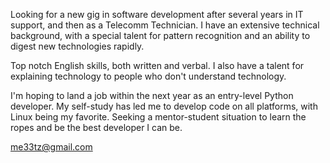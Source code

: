 Looking for a new gig in software development after several years in IT support, and 
then as a Telecomm Technician. I have an extensive technical background, with a special talent for 
pattern recognition and an ability to digest new technologies rapidly. 

Top notch English skills, both written and verbal. I also have a talent for explaining technology to people who don't understand technology. 

I'm hoping to land a job within the next year as an entry-level Python developer. My self-study has led me to develop code on all platforms, with Linux being my favorite. Seeking a mentor-student situation to learn the ropes and be the best developer I can be. 

me33tz@gmail.com
